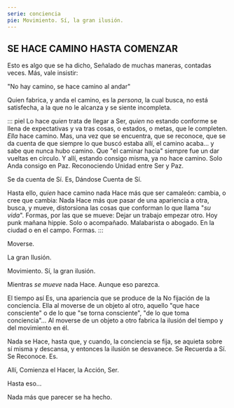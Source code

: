 ```yaml
---
serie: conciencia
pie: Movimiento. Sí, la gran ilusión.
---
```


## SE HACE CAMINO HASTA COMENZAR

Esto es algo que se ha dicho,
Señalado de muchas maneras, contadas veces.
Más, vale insistir:

"No hay camino, se hace camino al andar"

Quien fabrica, y anda el camino, es la _persona_, la cual busca, no está satisfecha, a la que no le alcanza y se siente incompleta.

::: piel
Lo hace _quien_ trata de llegar a Ser, _quien_ no estando conforme se llena de expectativas y va tras cosas, o estados, o metas, que le completen. _Ella_ hace camino. Mas, una vez que se encuentra, que se reconoce, que se da cuenta de que siempre lo que buscó estaba allí, el camino acaba… y sabe que nunca hubo camino. Que "el caminar hacia" siempre fue un dar vueltas en círculo. Y allí, estando consigo misma, ya no hace camino. Solo Anda consigo en Paz. Reconociendo Unidad entre Ser y Paz.

Se da cuenta de Sí. Es, Dándose Cuenta de Sí.

Hasta ello, _quien_ hace camino nada Hace más que ser camaleón: cambia, o cree que cambia: Nada Hace más que pasar de una apariencia a otra, busca, y mueve, distorsiona las cosas que conforman lo que llama "_su vida_". Formas, por las que se mueve: Dejar un trabajo empezar otro. Hoy punk mañana hippie. Solo o acompañado. Malabarista o abogado. En la ciudad o en el campo. Formas.
:::

Moverse.

La gran Ilusión.

Movimiento. Sí, la gran ilusión.

Mientras _se mueve_ nada Hace. Aunque eso parezca.

El tiempo así Es, una apariencia que se produce de la No fijación de la conciencia. Ella al moverse de un objeto al otro, aquello "que hace consciente" o de lo que "se torna consciente", "de lo que toma conciencia"… Al moverse de un objeto a otro fabrica la ilusión del tiempo y del movimiento en él.

Nada se Hace, hasta que, y cuando, la conciencia se fija, se aquieta sobre sí misma y descansa, y entonces la ilusión se desvanece. Se Recuerda a Sí. Se Reconoce. Es.

Allí, Comienza el Hacer, la Acción, Ser.

Hasta eso…

Nada más que parecer se ha hecho.
